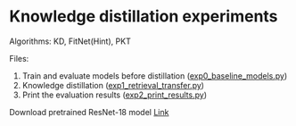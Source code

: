 # Knowledge distillation experiments

Algorithms: KD, FitNet(Hint), PKT

Files:
1. Train and evaluate models before distillation ([exp0_baseline_models.py](exp_cifar/exp0_baseline_models.py))
2. Knowledge distillation ([exp1_retrieval_transfer.py](exp_cifar/exp1_retrieval_transfer.py))
3. Print the evaluation results ([exp2_print_results.py](exp_cifar/exp2_print_results.py))

Download pretrained ResNet-18 model [Link](https://www.dropbox.com/s/6jvhn3pjedqika1/resnet18_cifar10.model?dl=0)


